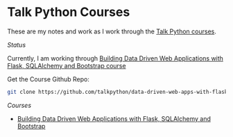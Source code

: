 # Talk Python Courses

These are my notes and work as I work through the [Talk Python courses].

_Status_

Currently, I am working through [Building Data Driven Web Applications with Flask, SQLAlchemy and Bootstrap course]

Get the Course Github Repo:

```sh
git clone https://github.com/talkpython/data-driven-web-apps-with-flask.git course-repo
```

_Courses_

- [Building Data Driven Web Applications with Flask, SQLAlchemy and Bootstrap]

[//]: # (References)

[Talk Python courses]: https://training.talkpython.fm/courses/all
[Building Data Driven Web Applications with Flask, SQLAlchemy and Bootstrap course]: https://training.talkpython.fm/courses/details/building-data-driven-web-applications-in-python-with-flask-sqlalchemy-and-bootstrap
[Building Data Driven Web Applications with Flask, SQLAlchemy and Bootstrap]: data-driven-web-apps-with-flask/README.md
